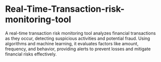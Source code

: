 # Real-Time-Transaction-risk-monitoring-tool
A real-time transaction risk monitoring tool analyzes financial transactions as they occur, detecting suspicious activities and potential fraud. Using algorithms and machine learning, it evaluates factors like amount, frequency, and behavior, providing alerts to prevent losses and mitigate financial risks effectively.

